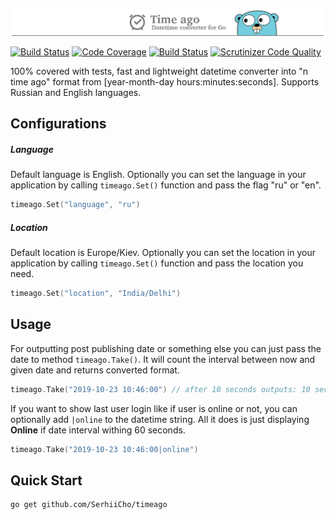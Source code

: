 ![clothing shop](https://github.com/SerhiiCho/timeago/blob/master/.github/example.png?raw=true)

[![Build Status](https://travis-ci.com/SerhiiCho/timeago.svg?branch=master)](https://travis-ci.com/SerhiiCho/timeago)
[![Code Coverage](https://scrutinizer-ci.com/g/SerhiiCho/timeago/badges/coverage.png?b=master)](https://scrutinizer-ci.com/g/SerhiiCho/timeago/?branch=master)
[![Build Status](https://scrutinizer-ci.com/g/SerhiiCho/timeago/badges/build.png?b=master)](https://scrutinizer-ci.com/g/SerhiiCho/timeago/build-status/master)
[![Scrutinizer Code Quality](https://scrutinizer-ci.com/g/SerhiiCho/timeago/badges/quality-score.png?b=master)](https://scrutinizer-ci.com/g/SerhiiCho/timeago/?branch=master)

100% covered with tests, fast and lightweight datetime converter into "n time ago" format from [year-month-day hours:minutes:seconds]. Supports Russian and English languages.

## Configurations
##### Language
Default language is English. Optionally you can set the language in your application by calling `timeago.Set()` function and pass the flag "ru" or "en".

```go
timeago.Set("language", "ru")
```

##### Location
Default location is Europe/Kiev. Optionally you can set the location in your application by calling `timeago.Set()` function and pass the location you need.

```go
timeago.Set("location", "India/Delhi")
```

## Usage

For outputting post publishing date or something else you can just pass the date to method `timeago.Take()`. It will count the interval between now and given date and returns converted format.

```go
timeago.Take("2019-10-23 10:46:00") // after 10 seconds outputs: 10 seconds ago
```

If you want to show last user login like if user is online or not, you can optionally add `|online` to the datetime string. All it does is just displaying **Online** if date interval withing 60 seconds.

```go
timeago.Take("2019-10-23 10:46:00|online")
```

## Quick Start

```bash
go get github.com/SerhiiCho/timeago
```
